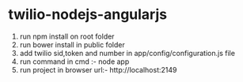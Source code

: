 # twilio-nodejs-angularjs

1. run npm install on root folder
2. run bower install in public folder
3. add twilio sid,token and number in app/config/configuration.js file
4. run command in cmd :- node app
5. run project in browser url:- http://localhost:2149 
